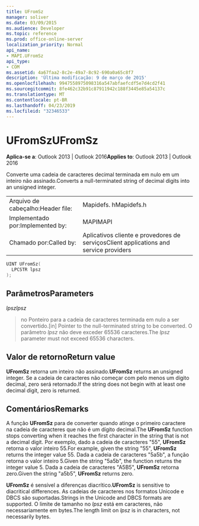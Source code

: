 ```yaml
---
title: UFromSz
manager: soliver
ms.date: 03/09/2015
ms.audience: Developer
ms.topic: reference
ms.prod: office-online-server
localization_priority: Normal
api_name:
- MAPI.UFromSz
api_type:
- COM
ms.assetid: 4a67faa2-8c2e-49a7-8c92-690a0a65c8f7
description: 'Última modificação: 9 de março de 2015'
ms.openlocfilehash: 9947558975098316a547abfaefcdf5e7d4cd2f41
ms.sourcegitcommit: 8fe462c32b91c87911942c188f3445e85a54137c
ms.translationtype: MT
ms.contentlocale: pt-BR
ms.lasthandoff: 04/23/2019
ms.locfileid: "32346533"
---
```

# <a name="ufromsz"></a><span data-ttu-id="cf552-103">UFromSz</span><span class="sxs-lookup"><span data-stu-id="cf552-103">UFromSz</span></span>

  
  
<span data-ttu-id="cf552-104">**Aplica-se a**: Outlook 2013 | Outlook 2016</span><span class="sxs-lookup"><span data-stu-id="cf552-104">**Applies to**: Outlook 2013 | Outlook 2016</span></span> 
  
<span data-ttu-id="cf552-105">Converte uma cadeia de caracteres decimal terminada em nulo em um inteiro não assinado.</span><span class="sxs-lookup"><span data-stu-id="cf552-105">Converts a null-terminated string of decimal digits into an unsigned integer.</span></span> 
  
|||
|:-----|:-----|
|<span data-ttu-id="cf552-106">Arquivo de cabeçalho:</span><span class="sxs-lookup"><span data-stu-id="cf552-106">Header file:</span></span>  <br/> |<span data-ttu-id="cf552-107">Mapidefs. h</span><span class="sxs-lookup"><span data-stu-id="cf552-107">Mapidefs.h</span></span>  <br/> |
|<span data-ttu-id="cf552-108">Implementado por:</span><span class="sxs-lookup"><span data-stu-id="cf552-108">Implemented by:</span></span>  <br/> |<span data-ttu-id="cf552-109">MAPI</span><span class="sxs-lookup"><span data-stu-id="cf552-109">MAPI</span></span>  <br/> |
|<span data-ttu-id="cf552-110">Chamado por:</span><span class="sxs-lookup"><span data-stu-id="cf552-110">Called by:</span></span>  <br/> |<span data-ttu-id="cf552-111">Aplicativos cliente e provedores de serviços</span><span class="sxs-lookup"><span data-stu-id="cf552-111">Client applications and service providers</span></span>  <br/> |
   
```cpp
UINT UFromSz(
  LPCSTR lpsz
);
```

## <a name="parameters"></a><span data-ttu-id="cf552-112">Parâmetros</span><span class="sxs-lookup"><span data-stu-id="cf552-112">Parameters</span></span>

 <span data-ttu-id="cf552-113">_lpsz_</span><span class="sxs-lookup"><span data-stu-id="cf552-113">_lpsz_</span></span>
  
> <span data-ttu-id="cf552-114">no Ponteiro para a cadeia de caracteres terminada em nulo a ser convertido.</span><span class="sxs-lookup"><span data-stu-id="cf552-114">[in] Pointer to the null-terminated string to be converted.</span></span> <span data-ttu-id="cf552-115">O parâmetro _lpsz_ não deve exceder 65536 caracteres.</span><span class="sxs-lookup"><span data-stu-id="cf552-115">The  _lpsz_ parameter must not exceed 65536 characters.</span></span> 
    
## <a name="return-value"></a><span data-ttu-id="cf552-116">Valor de retorno</span><span class="sxs-lookup"><span data-stu-id="cf552-116">Return value</span></span>

 <span data-ttu-id="cf552-117">**UFromSz** retorna um inteiro não assinado.</span><span class="sxs-lookup"><span data-stu-id="cf552-117">**UFromSz** returns an unsigned integer.</span></span> <span data-ttu-id="cf552-118">Se a cadeia de caracteres não começar com pelo menos um dígito decimal, zero será retornado.</span><span class="sxs-lookup"><span data-stu-id="cf552-118">If the string does not begin with at least one decimal digit, zero is returned.</span></span> 
  
## <a name="remarks"></a><span data-ttu-id="cf552-119">Comentários</span><span class="sxs-lookup"><span data-stu-id="cf552-119">Remarks</span></span>

<span data-ttu-id="cf552-120">A função **UFromSz** para de converter quando atinge o primeiro caractere na cadeia de caracteres que não é um dígito decimal.</span><span class="sxs-lookup"><span data-stu-id="cf552-120">The **UFromSz** function stops converting when it reaches the first character in the string that is not a decimal digit.</span></span> <span data-ttu-id="cf552-121">Por exemplo, dado a cadeia de caracteres "55", **UFromSz** retorna o valor inteiro 55.</span><span class="sxs-lookup"><span data-stu-id="cf552-121">For example, given the string "55", **UFromSz** returns the integer value 55.</span></span> <span data-ttu-id="cf552-122">Dada a cadeia de caracteres "5a5b", a função retorna o valor inteiro 5.</span><span class="sxs-lookup"><span data-stu-id="cf552-122">Given the string "5a5b", the function returns the integer value 5.</span></span> <span data-ttu-id="cf552-123">Dada a cadeia de caracteres "A5B5", **UFromSz** retorna zero.</span><span class="sxs-lookup"><span data-stu-id="cf552-123">Given the string "a5b5", **UFromSz** returns zero.</span></span> 
  
 <span data-ttu-id="cf552-124">**UFromSz** é sensível a diferenças diacrítico.</span><span class="sxs-lookup"><span data-stu-id="cf552-124">**UFromSz** is sensitive to diacritical differences.</span></span> <span data-ttu-id="cf552-125">As cadeias de caracteres nos formatos Unicode e DBCS são suportadas.</span><span class="sxs-lookup"><span data-stu-id="cf552-125">Strings in the Unicode and DBCS formats are supported.</span></span> <span data-ttu-id="cf552-126">O limite de tamanho no _lpsz_ está em caracteres, não necessariamente em bytes.</span><span class="sxs-lookup"><span data-stu-id="cf552-126">The length limit on  _lpsz_ is in characters, not necessarily bytes.</span></span> 
  

